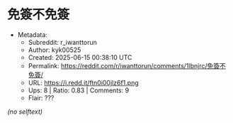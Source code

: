 # 免簽不免簽

- Metadata:
  - Subreddit: r_iwanttorun
  - Author: kyk00525
  - Created: 2025-06-15 00:38:10 UTC
  - Permalink: https://reddit.com/r/iwanttorun/comments/1lbnjrc/免簽不免簽/
  - URL: https://i.redd.it/ftn0i00jlz6f1.png
  - Ups: 8 | Ratio: 0.83 | Comments: 9
  - Flair: ???

_(no selftext)_
